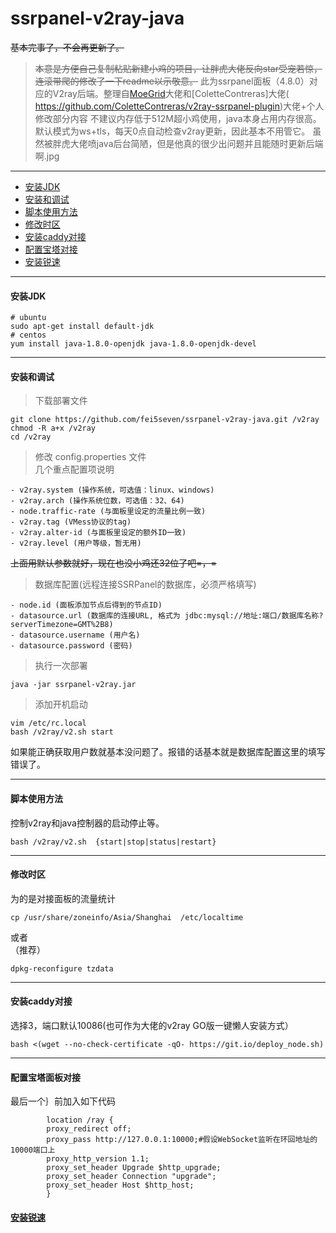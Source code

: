# ssrpanel-v2ray-java
 ~~基本完事了，不会再更新了。~~
 > ~~本意是方便自己复制粘贴新建小鸡的项目，让胖虎大佬反向star受宠若惊，连滚带爬的修改了一下readme以示敬意。~~
 > 此为ssrpanel面板（4.8.0）对应的V2ray后端。整理自[MoeGrid](https://github.com/MoeGrid/ssrpanel-v2ray)大佬和[ColetteContreras]大佬( https://github.com/ColetteContreras/v2ray-ssrpanel-plugin)大佬+个人修改部分内容
 > 不建议内存低于512M超小鸡使用，java本身占用内存很高。
 > 默认模式为ws+tls，每天0点自动检查v2ray更新，因此基本不用管它。
 > 虽然被胖虎大佬喷java后台简陋，但是他真的很少出问题并且能随时更新后端啊.jpg

***
  * [安装JDK](#安装JDK)
  * [安装和调试](#安装和调试)
  * [脚本使用方法](#脚本使用方法)
  * [修改时区](#修改时区)
  * [安装caddy对接](#安装caddy对接)
  * [配置宝塔对接](#配置宝塔对接)
  * [安装锐速](#安装锐速)
***
#### 安装JDK
```
# ubuntu
sudo apt-get install default-jdk
# centos
yum install java-1.8.0-openjdk java-1.8.0-openjdk-devel
```
***
#### 安装和调试
 > 下载部署文件
```
git clone https://github.com/fei5seven/ssrpanel-v2ray-java.git /v2ray
chmod -R a+x /v2ray
cd /v2ray
```

 > 修改 config.properties 文件  
 几个重点配置项说明
```
- v2ray.system (操作系统，可选值：linux、windows)
- v2ray.arch (操作系统位数，可选值：32、64)
- node.traffic-rate (与面板里设定的流量比例一致)
- v2ray.tag (VMess协议的tag)
- v2ray.alter-id (与面板里设定的额外ID一致)
- v2ray.level (用户等级，暂无用)
```
~~上面用默认参数就好，现在也没小鸡还32位了吧=，=~~
 > 数据库配置(远程连接SSRPanel的数据库，必须严格填写)
```
- node.id (面板添加节点后得到的节点ID)
- datasource.url (数据库的连接URL, 格式为 jdbc:mysql://地址:端口/数据库名称?serverTimezone=GMT%2B8)
- datasource.username (用户名)
- datasource.password (密码)
```
 > 执行一次部署
```
java -jar ssrpanel-v2ray.jar
```
 > 添加开机启动
```
vim /etc/rc.local
bash /v2ray/v2.sh start
```
如果能正确获取用户数就基本没问题了。报错的话基本就是数据库配置这里的填写错误了。
***
#### 脚本使用方法 
控制v2ray和java控制器的启动停止等。
````
bash /v2ray/v2.sh  {start|stop|status|restart}
````
***
 #### 修改时区
 为的是对接面板的流量统计
````
cp /usr/share/zoneinfo/Asia/Shanghai  /etc/localtime
````
或者  
（推荐）
````
dpkg-reconfigure tzdata

````
***
#### 安装caddy对接
选择3，端口默认10086(也可作为大佬的v2ray GO版一键懒人安装方式）
```
bash <(wget --no-check-certificate -qO- https://git.io/deploy_node.sh)
```
***
#### 配置宝塔面板对接
最后一个｝前加入如下代码
```
        location /ray {
        proxy_redirect off;
        proxy_pass http://127.0.0.1:10000;#假设WebSocket监听在环回地址的10000端口上
        proxy_http_version 1.1;
        proxy_set_header Upgrade $http_upgrade;
        proxy_set_header Connection "upgrade";
        proxy_set_header Host $http_host;
        }
 ```
#### [安装锐速](https://github.com/fei5seven/lotServer)
